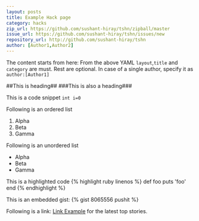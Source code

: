 ```yaml
---
layout: posts
title: Example Hack page
category: hacks
zip_url: https://github.com/sushant-hiray/tshn/zipball/master
issue_url: https://github.com/sushant-hiray/tshn/issues/new
repository_url: http://github.com/sushant-hiray/tshn
author: [Author1,Author2] 
---
```


The content starts from here:
From the above YAML `layout`,`title` and `category` are must. Rest are optional.
In case of a single author, specify it as `author:[Author1]`

##This is heading##
###This is also a heading###


This is a code snippet `int i=0`

Following is an ordered list
1. Alpha
2. Beta
3. Gamma

Following is an unordered list
* Alpha
* Beta
* Gamma

This is a highlighted code
{% highlight ruby linenos %}
def foo
  puts 'foo'
end
{% endhighlight %}

This is an embedded gist:
{% gist 8065556 pushit %}

Following is a link: [Link Example][] for the latest top stories.

[Link Example]: http://wncc-iitb.org/tshn